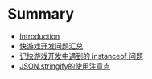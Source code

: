 # Summary

* [Introduction](README.md)
* [快游戏开发问题汇总](chapter1.md)
* [记快游戏开发中遇到的 instanceof 问题](constructorde-yi-ci-shi-yong.md)
* [JSON.stringify的使用注意点](jsonstringify.md)

